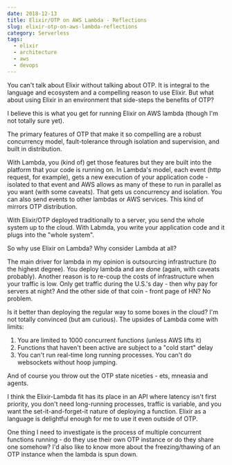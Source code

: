 ```yaml
---
date: 2018-12-13
title: Elixir/OTP on AWS Lambda - Reflections
slug: elixir-otp-on-aws-lambda-reflections
category: Serverless
tags:
  - elixir
  - architecture
  - aws
  - devops
---
```


You can't talk about Elixir without talking about OTP. It is integral to the language and ecosystem and a compelling reason to use Elixir. But what about using Elixir in an environment that side-steps the benefits of OTP?

I believe this is what you get for running Elixir on AWS lambda (though I'm not totally sure yet). 

The primary features of OTP that make it so compelling are a robust concurrency model, fault-tolerance through isolation and supervision, and built in distribution. 

With Lambda, you (kind of) get those features but they are built into the platform that your code is running on. In Lambda's model, each event (http request, for example), gets a new execution of your application code - isolated to that event and AWS allows as many of these to run in parallel as you want (with some caveats). That gets us concurrency and isolation. You can also send events to other lambdas or AWS services. This kind of mirrors OTP distribution.

With Elixir/OTP deployed traditionally to a server, you send the whole system up to the cloud. With Labmda, you write your application code and it plugs into the "whole system". 

So why use Elixir on Lambda? Why consider Lambda at all?

The main driver for lambda in my opinion is outsourcing infrastructure (to the highest degree). You deploy lambda and are _done_ (again, with caveats probably). Another reason is to re-coup the costs of infrastructure when your traffic is low. Only get traffic during the U.S.'s day -  then why pay for servers at night? And the other side of that coin - front page of HN? No problem. 

Is it better than deploying the regular way to some boxes in the cloud? I'm not totally convinced (but am curious). The upsides of Lambda come with limits: 
1. You are limited to 1000 concurrent functions (unless AWS lifts it)
2. Functions that haven't been active are subject to a "cold start" delay
3. You can't run real-time long running processes. You can't do websockets without hoop jumping. 

And of course you throw out the OTP state niceties - ets, mneasia and agents.

I think the Elixir-Lambda fit has its place in an API where latency isn't first priority, you don't need long-running processes, traffic is variable, and you want the set-it-and-forget-it nature of deploying a function. Elixir as a language is delightful enough for me to use it even outside of OTP. 

One thing I need to investigate is the process of multiple concurrent functions running - do they use their own OTP instance or do they share one somehow? I'd also like to know more about the freezing/thawing of an OTP instance when the lambda is spun down. 


